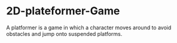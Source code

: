 # 2D-plateformer-Game
A platformer is a game in which a character moves around to avoid obstacles and jump onto suspended platforms.
